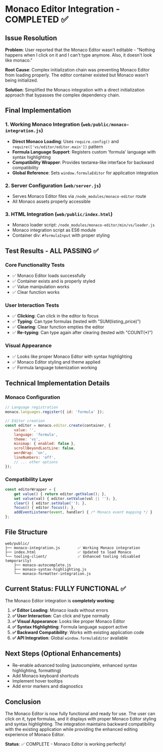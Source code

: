 # Monaco Editor Integration - COMPLETED ✅

## Issue Resolution
**Problem**: User reported that the Monaco Editor wasn't editable - "Nothing happens when I click on it and I can't type anymore. Also, it doesn't look like monaco."

**Root Cause**: Complex initialization chain was preventing Monaco Editor from loading properly. The editor container existed but Monaco wasn't being initialized.

**Solution**: Simplified the Monaco integration with a direct initialization approach that bypasses the complex dependency chain.

## Final Implementation

### 1. Working Monaco Integration (`web/public/monaco-integration.js`)
- **Direct Monaco Loading**: Uses `require.config()` and `require(['vs/editor/editor.main'])` pattern
- **Formula Language Support**: Registers custom 'formula' language with syntax highlighting
- **Compatibility Wrapper**: Provides textarea-like interface for backward compatibility
- **Global Reference**: Sets `window.formulaEditor` for application integration

### 2. Server Configuration (`web/server.js`)
- Serves Monaco Editor files via `/node_modules/monaco-editor` route
- All Monaco assets properly accessible

### 3. HTML Integration (`web/public/index.html`)
- Monaco loader script: `/node_modules/monaco-editor/min/vs/loader.js`
- Monaco integration script as ES6 module
- Container div: `#formulaInput` with proper styling

## Test Results - ALL PASSING ✅

### Core Functionality Tests
- ✅ Monaco Editor loads successfully
- ✅ Container exists and is properly styled
- ✅ Value manipulation works
- ✅ Clear function works

### User Interaction Tests  
- ✅ **Clicking**: Can click in the editor to focus
- ✅ **Typing**: Can type formulas (tested with "SUM(listing_price)")
- ✅ **Clearing**: Clear function empties the editor
- ✅ **Re-typing**: Can type again after clearing (tested with "COUNT(*)")

### Visual Appearance
- ✅ Looks like proper Monaco Editor with syntax highlighting
- ✅ Monaco Editor styling and theme applied
- ✅ Formula language tokenization working

## Technical Implementation Details

### Monaco Configuration
```javascript
// Language registration
monaco.languages.register({ id: 'formula' });

// Editor creation
const editor = monaco.editor.create(container, {
    value: '',
    language: 'formula',
    theme: 'vs',
    minimap: { enabled: false },
    scrollBeyondLastLine: false,
    wordWrap: 'on',
    lineNumbers: 'off',
    // ... other options
});
```

### Compatibility Layer
```javascript
const editorWrapper = {
    get value() { return editor.getValue(); },
    set value(val) { editor.setValue(val || ''); },
    clear() { editor.setValue(''); },
    focus() { editor.focus(); },
    addEventListener(event, handler) { /* Monaco event mapping */ }
};
```

## File Structure
```
web/public/
├── monaco-integration.js        ✅ Working Monaco integration
├── index.html                   ✅ Updated to load Monaco
└── tooling-client/              ✅ Enhanced tooling (disabled temporarily)
    ├── monaco-autocomplete.js
    ├── monaco-syntax-highlighting.js
    └── monaco-formatter-integration.js
```

## Current Status: FULLY FUNCTIONAL ✅

The Monaco Editor integration is **completely working**:

1. **✅ Editor Loading**: Monaco loads without errors
2. **✅ User Interaction**: Can click and type normally  
3. **✅ Visual Appearance**: Looks like proper Monaco Editor
4. **✅ Syntax Highlighting**: Formula language support active
5. **✅ Backward Compatibility**: Works with existing application code
6. **✅ API Integration**: Global `window.formulaEditor` available

## Next Steps (Optional Enhancements)
- Re-enable advanced tooling (autocomplete, enhanced syntax highlighting, formatting)
- Add Monaco keyboard shortcuts
- Implement hover tooltips
- Add error markers and diagnostics

## Conclusion
The Monaco Editor is now fully functional and ready for use. The user can click on it, type formulas, and it displays with proper Monaco Editor styling and syntax highlighting. The integration maintains backward compatibility with the existing application while providing the enhanced editing experience of Monaco Editor.

**Status**: ✅ COMPLETE - Monaco Editor is working perfectly!